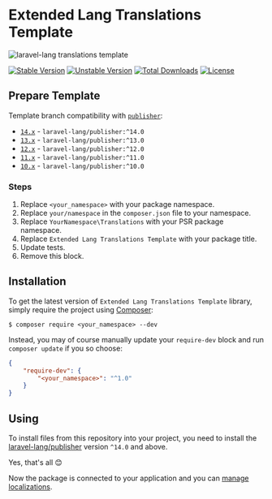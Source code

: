 # Extended Lang Translations Template

![laravel-lang translations template](https://preview.dragon-code.pro/laravel-lang/translations-template.svg?brand=laravel)

[![Stable Version][badge_stable]][link_packagist]
[![Unstable Version][badge_unstable]][link_packagist]
[![Total Downloads][badge_downloads]][link_packagist]
[![License][badge_license]][link_license]

## Prepare Template

Template branch compatibility with [`publisher`](https://github.com/Laravel-Lang/publisher):

* [`14.x`](https://github.com/Laravel-Lang/translations-template/tree/14.x) - `laravel-lang/publisher:^14.0`
* [`13.x`](https://github.com/Laravel-Lang/translations-template/tree/13.x) - `laravel-lang/publisher:^13.0`
* [`12.x`](https://github.com/Laravel-Lang/translations-template/tree/12.x) - `laravel-lang/publisher:^12.0`
* [`11.x`](https://github.com/Laravel-Lang/translations-template/tree/11.x) - `laravel-lang/publisher:^11.0`
* [`10.x`](https://github.com/Laravel-Lang/translations-template/tree/10.x) - `laravel-lang/publisher:^10.0`

### Steps

1. Replace `<your_namespace>` with your package namespace.
2. Replace `your/namespace` in the `composer.json` file to your namespace.
3. Replace `YourNamespace\Translations` with your PSR package namespace.
4. Replace `Extended Lang Translations Template` with your package title.
5. Update tests.
6. Remove this block.

## Installation

To get the latest version of `Extended Lang Translations Template` library, simply require the project using [Composer](https://getcomposer.org):

```
$ composer require <your_namespace> --dev
```

Instead, you may of course manually update your `require-dev` block and run `composer update` if you so choose:

```json
{
    "require-dev": {
        "<your_namespace>": "^1.0"
    }
}
```

## Using

To install files from this repository into your project, you need to install the [laravel-lang/publisher](https://github.com/Laravel-Lang/publisher)
version `^14.0` and above.

Yes, that's all 😊

Now the package is connected to your application and you can [manage localizations](https://laravel-lang.github.io/publisher/using).


[badge_stable]:     https://img.shields.io/github/v/release/<your_namespace>?label=stable&style=flat-square

[badge_unstable]:   https://img.shields.io/badge/unstable-dev--main-orange?style=flat-square

[badge_downloads]:  https://img.shields.io/packagist/dt/<your_namespace>.svg?style=flat-square

[badge_license]:    https://img.shields.io/packagist/l/<your_namespace>.svg?style=flat-square

[link_packagist]:   https://packagist.org/packages/<your_namespace>

[link_license]:     LICENSE
